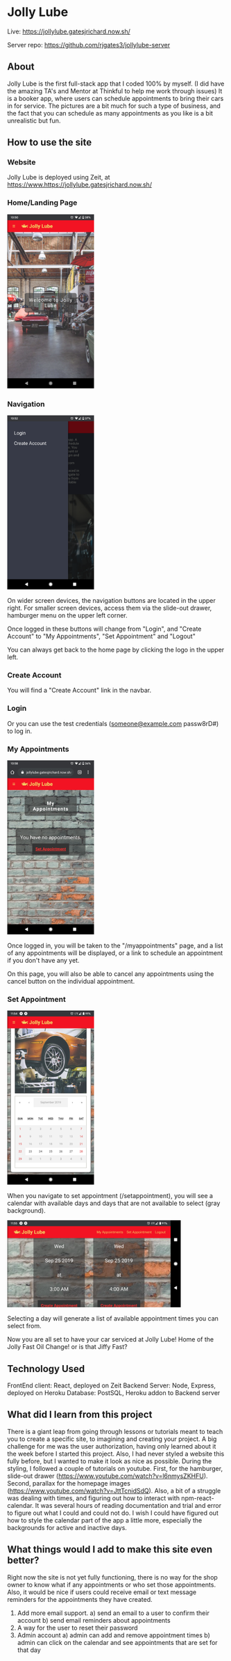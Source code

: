 # Jolly Lube

Live: https://jollylube.gatesjrichard.now.sh/

Server repo: https://github.com/rjgates3/jollylube-server

## About

Jolly Lube is the first full-stack app that I coded 100% by myself. (I did have the amazing TA's and Mentor at Thinkful to help me work through issues) It is a booker app, where users can schedule appointments to bring their cars in for service. The pictures are a bit much for such a type of business, and the fact that you can schedule as many appointments as you like is a bit unrealistic but fun.

## How to use the site

### Website

Jolly Lube is deployed using Zeit, at https://www.https://jollylube.gatesjrichard.now.sh/

### Home/Landing Page
<img src="./screenShots/landingPage.png" alt="Landing Page" width="200px">


### Navigation
<img src="./screenShots/nav.png" alt="Navigation" width="200px">


On wider screen devices, the navigation buttons are located in the upper right. For smaller screen devices, access them via the slide-out drawer, hamburger menu on the upper left corner.

Once logged in these buttons will change from "Login", and "Create Account" to "My Appointments", "Set Appointment" and "Logout"

You can always get back to the home page by clicking the logo in the upper left.

### Create Account
You will find a "Create Account" link in the navbar. 

### Login
Or you can use the test credentials (someone@example.com passw8rD#) to log in.

### My Appointments
<img src="./screenShots/myAppointments.png" alt="My Appointments" width="200px">

Once logged in, you will be taken to the "/myappointments" page, and a list of any appointments will be displayed, or a link to schedule an appointment if you don't have any yet.

On this page, you will also be able to cancel any appointments using the cancel button on the individual appointment.

### Set Appointment
<img src="./screenShots/createAppt1.png" alt="Calendar" width="200px">

When you navigate to set appointment (/setappointment), you will see a calendar with available days and days that are not available to select (gray background).

<img src="./screenShots/createAppt2.png" alt="Select Available Appt" height="200px">

Selecting a day will generate a list of available appointment times you can select from.

Now  you are all set to have your car serviced at Jolly Lube! Home of the Jolly Fast Oil Change! or is that Jiffy Fast?

## Technology Used

FrontEnd client: React, deployed on Zeit
Backend Server: Node, Express, deployed on Heroku
Database: PostSQL, Heroku addon to Backend server

## What did I learn from this project

There is a giant leap from going through lessons or tutorials meant to teach you to create a specific site, to imagining and creating your project. A big challenge for me was the user authorization, having only learned about it the week before I started this project. Also, I had never styled a website this fully before, but I wanted to make it look as nice as possible. During the styling, I followed a couple of tutorials on youtube. First, for the hamburger, slide-out drawer (https://www.youtube.com/watch?v=l6nmysZKHFU). Second, parallax for the homepage images (https://www.youtube.com/watch?v=JttTcnidSdQ). Also, a bit of a struggle was dealing with times, and figuring out how to interact with npm-react-calendar. It was several hours of reading documentation and trial and error to figure out what I could and could not do. I wish I could have figured out how to style the calendar part of the app a little more, especially the backgrounds for active and inactive days.


## What things would I add to make this site even better?

Right now the site is not yet fully functioning, there is no way for the shop owner to know what if any appointments or who set those appointments. Also, it would be nice if users could receive email or text message reminders for the appointments they have created.

1) Add more email support.
    a) send an email to a user to confirm their account
    b) send email reminders about appointments
2) A way for the user to reset their password
3) Admin account
    a) admin can add and remove appointment times
    b) admin can click on the calendar and see appointments that are set for that day
